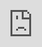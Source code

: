 ```yaml
---
layout: cluedin
title: Use CluedIn's Microsoft Fabric Workload
parent: Microsoft Fabric Integration
grand_parent: Microsoft Integration
permalink: /microsoft-integration/fabric/use-cluedin-fabric-workload
nav_order: 040
has_children: false
---
```

## On this page
{: .no_toc .text-delta }
1. TOC
{:toc}

CluedIn provides a native Microsoft Fabric Workload that can take data in your Fabric environment and clean it through the CluedIn Clean application.

You can have the processing of the cleaning happen in CluedIn, or, you can choose to run the processing in Fabric.

## Prerequisites

1. Follow [Microsoft Fabric documentation](https://learn.microsoft.com/en-us/fabric/) in order to know if you have the rights and authorization to install Workloads in your Fabric environment. 

1. You will need to bring your own CluedIn instance and pass the details of it into the Workload (as shown in the [video](#use-the-fabric-workload)). If you do not have a CluedIn instance, you can get a free PaaS instance from the Azure Marketplace. 

## Install the Fabric Workload

1. Contact <a href="mailto:support@cluedin.com">support@cluedin.com</a> and ask to invite you to the Private Preview of the CluedIn Cleanse Workload.

1. Once you are invited, you can search for and find the CluedIn Cleanse Workload in your Workload Hub.

    ![Fabric2.png]({{ "/assets/images/microsoft-integration/fabric/Fabric2-2.png" | relative_url }})

1. Attach this Workload to a Workspace or your entire Tenant.

    {:.important}
    Make sure you attach the Workload to an environment that has the capacity associated with it. Trial capacities are supported.

## Use the Fabric Workload

<div class="videoFrame">
<iframe src="https://player.vimeo.com/video/1069114545?h=043c300f96&amp;badge=0&amp;autopause=0&amp;player_id=0&amp;app_id=58479" frameborder="0" allow="autoplay; fullscreen; picture-in-picture; clipboard-write; encrypted-media" style="position:absolute;top:0;left:0;width:100%;height:100%;" title="New Recording - 25/03/2025, 17:22:30"></iframe>
</div>

